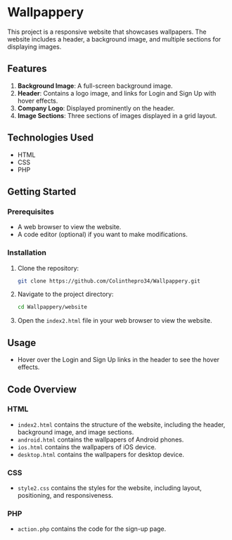 # Wallpappery

This project is a responsive website that showcases wallpapers. The website includes a header, a background image, and multiple sections for displaying images.

## Features

1. **Background Image**: A full-screen background image.
2. **Header**: Contains a logo image, and links for Login and Sign Up with hover effects.
3. **Company Logo**: Displayed prominently on the header.
4. **Image Sections**: Three sections of images displayed in a grid layout.

## Technologies Used

- HTML
- CSS
- PHP

## Getting Started

### Prerequisites

- A web browser to view the website.
- A code editor (optional) if you want to make modifications.

### Installation

1. Clone the repository:
    ```sh
    git clone https://github.com/Colinthepro34/Wallpappery.git
    ```
2. Navigate to the project directory:
    ```sh
    cd Wallpappery/website
    ```
3. Open the `index2.html` file in your web browser to view the website.

## Usage

- Hover over the Login and Sign Up links in the header to see the hover effects.

## Code Overview

### HTML

- `index2.html` contains the structure of the website, including the header, background image, and image sections.
-  `android.html` contains the wallpapers of Android phones.
-  `ios.html` contains the wallpapers of iOS device.
-  `desktop.html` contains the wallpapers for desktop device.

### CSS

- `style2.css` contains the styles for the website, including layout, positioning, and responsiveness.

### PHP

- `action.php` contains the code for the sign-up page.
